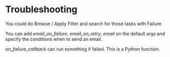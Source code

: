# Troubleshooting

You could do Browse / Apply Filter and search for those tasks with Failure

You can add *email_on_failure*, *email_on_retry*, *email* on the default args and specify the conditions when to send an email. 

*on_failure_callback* can run something if failed. This is a Python function. 